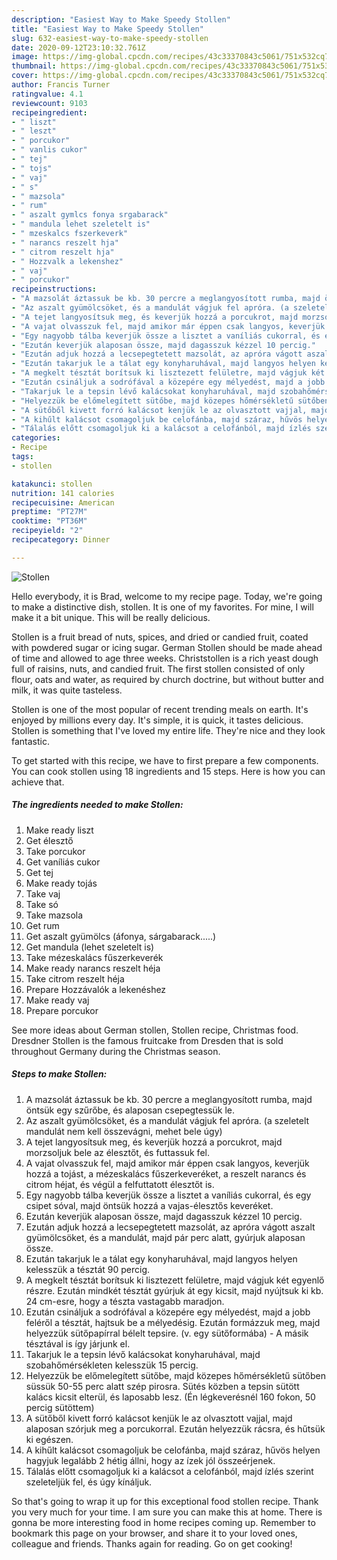 ```yaml
---
description: "Easiest Way to Make Speedy Stollen"
title: "Easiest Way to Make Speedy Stollen"
slug: 632-easiest-way-to-make-speedy-stollen
date: 2020-09-12T23:10:32.761Z
image: https://img-global.cpcdn.com/recipes/43c33370843c5061/751x532cq70/stollen-recept-foto.jpg
thumbnail: https://img-global.cpcdn.com/recipes/43c33370843c5061/751x532cq70/stollen-recept-foto.jpg
cover: https://img-global.cpcdn.com/recipes/43c33370843c5061/751x532cq70/stollen-recept-foto.jpg
author: Francis Turner
ratingvalue: 4.1
reviewcount: 9103
recipeingredient:
- " liszt"
- " leszt"
- " porcukor"
- " vanlis cukor"
- " tej"
- " tojs"
- " vaj"
- " s"
- " mazsola"
- " rum"
- " aszalt gymlcs fonya srgabarack"
- " mandula lehet szeletelt is"
- " mzeskalcs fszerkeverk"
- " narancs reszelt hja"
- " citrom reszelt hja"
- " Hozzvalk a lekenshez"
- " vaj"
- " porcukor"
recipeinstructions:
- "A mazsolát áztassuk be kb. 30 percre a meglangyosított rumba, majd öntsük egy szűrőbe, és alaposan csepegtessük le."
- "Az aszalt gyümölcsöket, és a mandulát vágjuk fel apróra. (a szeletelt mandulát nem kell összevágni, mehet bele úgy)"
- "A tejet langyosítsuk meg, és keverjük hozzá a porcukrot, majd morzsoljuk bele az élesztőt, és futtassuk fel."
- "A vajat olvasszuk fel, majd amikor már éppen csak langyos, keverjük hozzá a tojást, a mézeskalács fűszerkeveréket, a reszelt narancs és citrom héjat, és végül a felfuttatott élesztőt is."
- "Egy nagyobb tálba keverjük össze a lisztet a vaníliás cukorral, és egy csipet sóval, majd öntsük hozzá a vajas-élesztős keveréket."
- "Ezután keverjük alaposan össze, majd dagasszuk kézzel 10 percig."
- "Ezután adjuk hozzá a lecsepegtetett mazsolát, az apróra vágott aszalt gyümölcsöket, és a mandulát, majd pár perc alatt, gyúrjuk alaposan össze."
- "Ezután takarjuk le a tálat egy konyharuhával, majd langyos helyen kelesszük a tésztát 90 percig."
- "A megkelt tésztát borítsuk ki lisztezett felületre, majd vágjuk két egyenlő részre. Ezután mindkét tésztát gyúrjuk át egy kicsit, majd nyújtsuk ki kb. 24 cm-esre, hogy a tészta vastagabb maradjon."
- "Ezután csináljuk a sodrófával a közepére egy mélyedést, majd a jobb feléről a tésztát, hajtsuk be a mélyedésig. Ezután formázzuk meg, majd helyezzük sütőpapírral bélelt tepsire. (v. egy sütőformába) A másik tésztával is így járjunk el."
- "Takarjuk le a tepsin lévő kalácsokat konyharuhával, majd szobahőmérsékleten kelesszük 15 percig."
- "Helyezzük be előmelegített sütőbe, majd közepes hőmérsékletű sütőben süssük 50-55 perc alatt szép pirosra. Sütés közben a tepsin sütött kalács kicsit elterül, és laposabb lesz. (Én légkeverésnél 160 fokon, 50 percig sütöttem)"
- "A sütőből kivett forró kalácsot kenjük le az olvasztott vajjal, majd alaposan szórjuk meg a porcukorral. Ezután helyezzük rácsra, és hűtsük ki egészen."
- "A kihűlt kalácsot csomagoljuk be celofánba, majd száraz, hűvös helyen hagyjuk legalább 2 hétig állni, hogy az ízek jól összeérjenek."
- "Tálalás előtt csomagoljuk ki a kalácsot a celofánból, majd ízlés szerint szeleteljük fel, és úgy kínáljuk."
categories:
- Recipe
tags:
- stollen

katakunci: stollen 
nutrition: 141 calories
recipecuisine: American
preptime: "PT27M"
cooktime: "PT36M"
recipeyield: "2"
recipecategory: Dinner

---
```



![Stollen](https://img-global.cpcdn.com/recipes/43c33370843c5061/751x532cq70/stollen-recept-foto.jpg)

Hello everybody, it is Brad, welcome to my recipe page. Today, we're going to make a distinctive dish, stollen. It is one of my favorites. For mine, I will make it a bit unique. This will be really delicious.

Stollen is a fruit bread of nuts, spices, and dried or candied fruit, coated with powdered sugar or icing sugar. German Stollen should be made ahead of time and allowed to age three weeks. Christstollen is a rich yeast dough full of raisins, nuts, and candied fruit. The first stollen consisted of only flour, oats and water, as required by church doctrine, but without butter and milk, it was quite tasteless.

Stollen is one of the most popular of recent trending meals on earth. It's enjoyed by millions every day. It's simple, it is quick, it tastes delicious. Stollen is something that I've loved my entire life. They're nice and they look fantastic.


To get started with this recipe, we have to first prepare a few components. You can cook stollen using 18 ingredients and 15 steps. Here is how you can achieve that.

<!--inarticleads1-->

##### The ingredients needed to make Stollen:

1. Make ready  liszt
1. Get  élesztő
1. Take  porcukor
1. Get  vaníliás cukor
1. Get  tej
1. Make ready  tojás
1. Take  vaj
1. Take  só
1. Take  mazsola
1. Get  rum
1. Get  aszalt gyümölcs (áfonya, sárgabarack.....)
1. Get  mandula (lehet szeletelt is)
1. Take  mézeskalács fűszerkeverék
1. Make ready  narancs reszelt héja
1. Take  citrom reszelt héja
1. Prepare  Hozzávalók a lekenéshez
1. Make ready  vaj
1. Prepare  porcukor


See more ideas about German stollen, Stollen recipe, Christmas food. Dresdner Stollen is the famous fruitcake from Dresden that is sold throughout Germany during the Christmas season. 

<!--inarticleads2-->

##### Steps to make Stollen:

1. A mazsolát áztassuk be kb. 30 percre a meglangyosított rumba, majd öntsük egy szűrőbe, és alaposan csepegtessük le.
1. Az aszalt gyümölcsöket, és a mandulát vágjuk fel apróra. (a szeletelt mandulát nem kell összevágni, mehet bele úgy)
1. A tejet langyosítsuk meg, és keverjük hozzá a porcukrot, majd morzsoljuk bele az élesztőt, és futtassuk fel.
1. A vajat olvasszuk fel, majd amikor már éppen csak langyos, keverjük hozzá a tojást, a mézeskalács fűszerkeveréket, a reszelt narancs és citrom héjat, és végül a felfuttatott élesztőt is.
1. Egy nagyobb tálba keverjük össze a lisztet a vaníliás cukorral, és egy csipet sóval, majd öntsük hozzá a vajas-élesztős keveréket.
1. Ezután keverjük alaposan össze, majd dagasszuk kézzel 10 percig.
1. Ezután adjuk hozzá a lecsepegtetett mazsolát, az apróra vágott aszalt gyümölcsöket, és a mandulát, majd pár perc alatt, gyúrjuk alaposan össze.
1. Ezután takarjuk le a tálat egy konyharuhával, majd langyos helyen kelesszük a tésztát 90 percig.
1. A megkelt tésztát borítsuk ki lisztezett felületre, majd vágjuk két egyenlő részre. Ezután mindkét tésztát gyúrjuk át egy kicsit, majd nyújtsuk ki kb. 24 cm-esre, hogy a tészta vastagabb maradjon.
1. Ezután csináljuk a sodrófával a közepére egy mélyedést, majd a jobb feléről a tésztát, hajtsuk be a mélyedésig. Ezután formázzuk meg, majd helyezzük sütőpapírral bélelt tepsire. (v. egy sütőformába) - A másik tésztával is így járjunk el.
1. Takarjuk le a tepsin lévő kalácsokat konyharuhával, majd szobahőmérsékleten kelesszük 15 percig.
1. Helyezzük be előmelegített sütőbe, majd közepes hőmérsékletű sütőben süssük 50-55 perc alatt szép pirosra. Sütés közben a tepsin sütött kalács kicsit elterül, és laposabb lesz. (Én légkeverésnél 160 fokon, 50 percig sütöttem)
1. A sütőből kivett forró kalácsot kenjük le az olvasztott vajjal, majd alaposan szórjuk meg a porcukorral. Ezután helyezzük rácsra, és hűtsük ki egészen.
1. A kihűlt kalácsot csomagoljuk be celofánba, majd száraz, hűvös helyen hagyjuk legalább 2 hétig állni, hogy az ízek jól összeérjenek.
1. Tálalás előtt csomagoljuk ki a kalácsot a celofánból, majd ízlés szerint szeleteljük fel, és úgy kínáljuk.




So that's going to wrap it up for this exceptional food stollen recipe. Thank you very much for your time. I am sure you can make this at home. There is gonna be more interesting food in home recipes coming up. Remember to bookmark this page on your browser, and share it to your loved ones, colleague and friends. Thanks again for reading. Go on get cooking!
